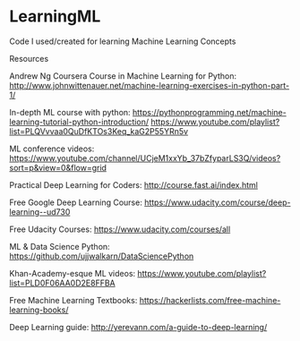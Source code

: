 # LearningML
Code I used/created for learning Machine Learning Concepts


Resources

Andrew Ng Coursera Course in Machine Learning for Python: http://www.johnwittenauer.net/machine-learning-exercises-in-python-part-1/

In-depth ML course with python: https://pythonprogramming.net/machine-learning-tutorial-python-introduction/
https://www.youtube.com/playlist?list=PLQVvvaa0QuDfKTOs3Keq_kaG2P55YRn5v

ML conference videos: https://www.youtube.com/channel/UCjeM1xxYb_37bZfyparLS3Q/videos?sort=p&view=0&flow=grid

Practical Deep Learning for Coders: http://course.fast.ai/index.html

Free Google Deep Learning Course: https://www.udacity.com/course/deep-learning--ud730

Free Udacity Courses: https://www.udacity.com/courses/all

ML & Data Science Python: https://github.com/ujjwalkarn/DataSciencePython

Khan-Academy-esque ML videos: https://www.youtube.com/playlist?list=PLD0F06AA0D2E8FFBA

Free Machine Learning Textbooks: https://hackerlists.com/free-machine-learning-books/

Deep Learning guide: http://yerevann.com/a-guide-to-deep-learning/

